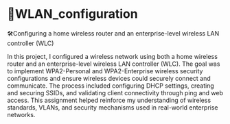 # 🔧WLAN_configuration
🛠️Configuring a home wireless router and an  enterprise-level wireless LAN controller (WLC)

In this project, I configured a wireless network using both a home wireless router and an 
enterprise-level wireless LAN controller (WLC). The goal was to implement WPA2-Personal and 
WPA2-Enterprise wireless security configurations and ensure wireless devices could securely 
connect and communicate. The process included configuring DHCP settings, creating and 
securing SSIDs, and validating client connectivity through ping and web access. This assignment 
helped reinforce my understanding of wireless standards, VLANs, and security mechanisms used 
in real-world enterprise networks. 
